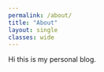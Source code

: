 ```yaml
---
permalink: /about/
title: "About"
layout: single
classes: wide
---
```


Hi this is my personal blog.